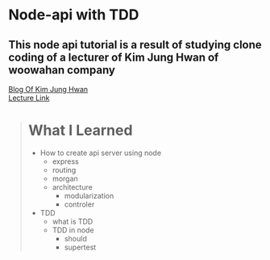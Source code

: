 Node-api with TDD
=================
This node api tutorial is a result of studying clone coding of a lecturer of Kim Jung Hwan of woowahan company
------------------
[Blog Of Kim Jung Hwan](http://jeonghwan-kim.github.io/) <br>
[Lecture Link](https://www.inflearn.com/course/%ED%85%8C%EC%8A%A4%ED%8A%B8%EC%A3%BC%EB%8F%84%EA%B0%9C%EB%B0%9C-tdd-nodejs-api)

> # What I Learned
> * How to create api server using node
>   * express
>   * routing
>   * morgan
>   * architecture
>     * modularization
>     * controler
> * TDD
>   * what is TDD
>   * TDD in node
>     * should
>     * supertest
